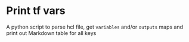 # Print tf vars

A python script to parse hcl file, get `variables` and/or `outputs` maps and
print out Markdown table for all keys

